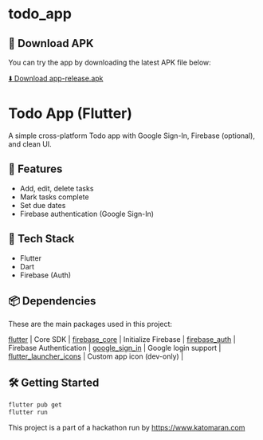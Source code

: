 # todo_app

## 📲 Download APK

You can try the app by downloading the latest APK file below:

[⬇️ Download app-release.apk](https://drive.google.com/file/d/FILE_ID/view?usp=sharing)


# Todo App (Flutter)

A simple cross-platform Todo app with Google Sign-In, Firebase (optional), and clean UI.

## 📱 Features
- Add, edit, delete tasks
- Mark tasks complete
- Set due dates
- Firebase authentication (Google Sign-In)

## 🚀 Tech Stack
- Flutter
- Dart
- Firebase (Auth)

## 📦 Dependencies

These are the main packages used in this project:

[flutter](https://flutter.dev) | Core SDK |
[firebase_core](https://pub.dev/packages/firebase_core) | Initialize Firebase |
[firebase_auth](https://pub.dev/packages/firebase_auth) | Firebase Authentication |
[google_sign_in](https://pub.dev/packages/google_sign_in) | Google login support |
[flutter_launcher_icons](https://pub.dev/packages/flutter_launcher_icons) | Custom app icon (dev-only) |


## 🛠 Getting Started
```bash
flutter pub get
flutter run
```


This project is a part of a hackathon run by
https://www.katomaran.com